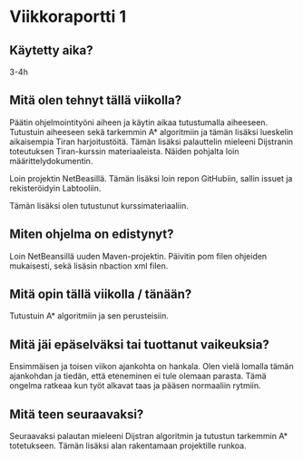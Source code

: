# Viikkoraportti 1

## Käytetty aika?

3-4h
## Mitä olen tehnyt tällä viikolla?

Päätin ohjelmointityöni aiheen ja käytin aikaa tutustumalla aiheeseen.
Tutustuin aiheeseen sekä tarkemmin A* algoritmiin ja tämän lisäksi lueskelin aikaisempia Tiran harjoitustöitä.
Tämän lisäksi palauttelin mieleeni Dijstranin toteutuksen Tiran-kurssin materiaaleista.
Näiden pohjalta loin määrittelydokumentin.

Loin projektin NetBeasillä.
Tämän lisäksi loin repon GitHubiin, sallin issuet ja rekisteröidyin Labtooliin.

Tämän lisäksi olen tutustunut kurssimateriaaliin.
## Miten ohjelma on edistynyt?

Loin NetBeansillä uuden Maven-projektin. 
Päivitin pom filen ohjeiden mukaisesti, sekä lisäsin nbaction xml filen.

## Mitä opin tällä viikolla / tänään?

Tutustuin A* algoritmiin ja sen perusteisiin.

## Mitä jäi epäselväksi tai tuottanut vaikeuksia?

Ensimmäisen ja toisen viikon ajankohta on hankala.
Olen vielä lomalla tämän ajankohdan ja tiedän, että eteneminen ei tule olemaan parasta. 
Tämä ongelma ratkeaa kun työt alkavat taas ja pääsen normaaliin rytmiin.

## Mitä teen seuraavaksi?

Seuraavaksi palautan mieleeni Dijstran algoritmin ja tutustun tarkemmin A* totetukseen. 
Tämän lisäksi alan rakentamaan projektille runkoa.
